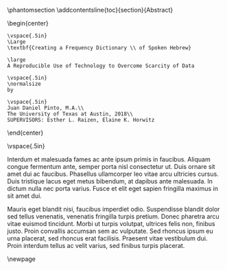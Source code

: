\phantomsection
\addcontentsline{toc}{section}{Abstract}

\begin{center}

    \vspace{.5in}
    \Large
    \textbf{Creating a Frequency Dictionary \\ of Spoken Hebrew}

    \large
    A Reproducible Use of Technology to Overcome Scarcity of Data

    \vspace{.5in}
    \normalsize
    by

    \vspace{.5in}
    Juan Daniel Pinto, M.A.\\
    The University of Texas at Austin, 2018\\
    SUPERVISORS: Esther L. Raizen, Elaine K. Horwitz

\end{center}

\vspace{.5in}

Interdum et malesuada fames ac ante ipsum primis in faucibus. Aliquam congue fermentum ante, semper porta nisl consectetur ut. Duis ornare sit amet dui ac faucibus. Phasellus ullamcorper leo vitae arcu ultricies cursus. Duis tristique lacus eget metus bibendum, at dapibus ante malesuada. In dictum nulla nec porta varius. Fusce et elit eget sapien fringilla maximus in sit amet dui.

Mauris eget blandit nisi, faucibus imperdiet odio. Suspendisse blandit dolor sed tellus venenatis, venenatis fringilla turpis pretium. Donec pharetra arcu vitae euismod tincidunt. Morbi ut turpis volutpat, ultrices felis non, finibus justo. Proin convallis accumsan sem ac vulputate. Sed rhoncus ipsum eu urna placerat, sed rhoncus erat facilisis. Praesent vitae vestibulum dui. Proin interdum tellus ac velit varius, sed finibus turpis placerat.

\newpage
